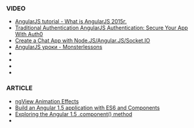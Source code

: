 ### VIDEO
* [AngularJS tutorial - What is AngularJS 2015г. ](https://www.youtube.com/watch?v=zKkUN-mJtPQ&list=PL6n9fhu94yhWKHkcL7RJmmXyxkuFB3KSl)
* [Traditional Authentication AngularJS Authentication: Secure Your App With Auth0](https://www.youtube.com/watch?v=RuubsWkjwrM&index=1&list=PLZ14qQz3cfJIHeNmClIuqL3jpRDlJKVSd)
* [Create a Chat App with Node.JS/Angular.JS/Socket.IO](https://www.youtube.com/watch?v=jmmL_YFVeRM)
* [AngularJS уроки - Monsterlessons](https://www.youtube.com/playlist?list=PLIcAMDxr6tpqXzsd4AO0HehPCQtIf4TgP)
* []()
* []()
* []()
* []()

### ARTICLE
* [ngView Animation Effects](http://dfsq.github.io/ngView-animation-effects/app/#/page/1)
* [Build an Angular 1.5 application with ES6 and Components](https://thinkster.io/angularjs-es6-tutorial)
* [Exploring the Angular 1.5 .component() method](https://toddmotto.com/exploring-the-angular-1-5-component-method/)
* []()
